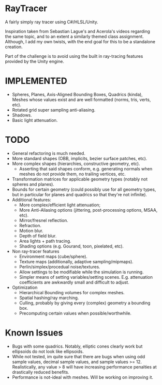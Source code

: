 # RayTracer
A fairly simply ray tracer using C#/HLSL/Unity.

Inspiration taken from Sebastian Lague's and Acerola's videos regarding the same topic, and to an extent a similarly themed class assignment.\
Although, I add my own twists, with the end goal for this to be a standalone creation.

Part of the challenge is to avoid using the built in ray-tracing features provided by the Unity engine.

# IMPLEMENTED
* Spheres, Planes, Axis-Aligned Bounding Boxes, Quadrics (kinda), Meshes whose values exist and are well formatted (norms, tris, verts, etc).
* Rotated grid super sampling anti-aliasing.
* Shadows.
* Basic light attenuation.

# TODO
* General refactoring is much needed.
* More standard shapes (OBB, implicits, bezier surface patches, etc).
* More complex shapes (hierarchies, constructive geometry, etc).
    * Asserting that said shapes conform, e.g. generating normals when meshes do not provide them, no trailing vertices, etc.
* Transformation matrices for applicable geometry types (notably not spheres and planes).
* Bounds for certain geometry (could possibly use for all geometry types, but in particular for planes and quadrics so that they're not infinite).
* Additional features:
    * More complex/efficient light attenuation;
    * More Anti-Aliasing options (jittering, post-processing options, MSAA, etc).
    * Mirror/fresnel reflection.
    * Refraction.
    * Motion blur.
    * Depth of field blur.
    * Area lights + path tracing.
    * Shading options (e.g. Gourand, toon, pixelated, etc).
* Non ray-tracer features
    * Environment maps (cube/sphere).
    * Texture maps (additionally, adaptive sampling/mipmaps).
    * Perlin/simplex/procedual noise/textures.
    * Allow settings to be modifiable while the simulation is running.
    * Simpler means of setting variables/setting scenes. E.g. attenuation coefficients are awkwardly small and difficult to adjust. 
* Optimization
    * Hierarchical Bounding volumes for complex meshes.
    * Spatial hashing/ray marching.
    * Culling, probably by giving every (complex) geometry a bounding box.
    * Precomputing certain values when possible/worthwhile.
# Known Issues
   * Bugs with some quadrics. Notably, elliptic cones clearly work but ellipsoids do not look like ellipsoids.
   * While not tested, im quite sure that there are bugs when using odd sample values, decimal sample values, and sample values >= 12. Realistically, any value > 8 will have increasing performance
     penalties at drastically reduced benefits.
   * Performance is not-ideal with meshes. Will be working on improving it.
